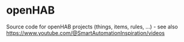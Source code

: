# openHAB
Source code for openHAB projects (things, items, rules, ...) - see also https://www.youtube.com/@SmartAutomationInspiration/videos
